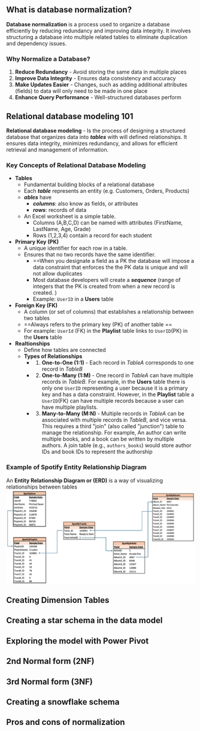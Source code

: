 ## What is database normalization?

**Database normalization** is a process used to organize a database efficiently by reducing redundancy and improving data integrity. It involves structuring a database into multiple related tables to eliminate duplication and dependency issues.
### Why Normalize a Database?
1. **Reduce Redundancy** - Avoid storing the same data in multiple places
2. **Improve Data Integrity** - Ensures data consistency and accuracy
3. **Make Updates Easier** - Changes, such as adding additional attributes (fields) to data will only need to be made in one place
4. **Enhance Query Performance** - Well-structured databases perform 
## Relational database modeling 101

**Relational database modeling** - Is the process of designing a structured database that organizes data into ***tables*** with will defined relationships.  It ensures data integrity, minimizes redundancy, and allows for efficient retrieval and management of information.
### Key Concepts of Relational Database Modeling
- **Tables**
	- Fundamental building blocks of a relational database
	- Each ***table*** represents an entity (e.g. Customers, Orders, Products)
	- ***ables*** have 
		- ***columns***: also know as fields, or attributes
		- ***rows***: records of data
	- An Excel worksheet is a simple table.  
		- Columns (A,B,C,D) can be named with attributes (FirstName, LastName, Age, Grade)
		- Rows (1,2,3,4) contain a record for each student
- **Primary Key (PK)**
	- A unique identifier for each row in a table.
	- Ensures that no two records have the same identifier.
		- ==When you designate a field as a PK the database will impose a data constraint that enforces the the PK data is unique and will not allow duplicates
		- Most database developers will create a ***sequence*** (range of integers that the PK is created from when a new record is created. )
		- Example: `UserID` in a **Users** table
- **Foreign Key (FK)**
	- A column (or set of columns) that establishes a relationship between two tables
	- ==Always refers to the primary key (PK) of another table ==
	- For example: `UserId` (FK) in the **Playlist** table links to `UserID`(PK) in the **Users** table
- **Realtionships**
	- Define how tables are connected
	- **Types of Relationships**
		- 1. **One-to-One (1:1)** - Each record in *TableA* corresponds to one record in *TableB*
		- 2. **One-to-Many (1:M)** - One record in *TableA* can have multiple records in *TableB*.  For example,  in the **Users** table there is only one `UserID` representing a user because it is a primary key and has a data constraint.  However, in the **Playlist** table a `UserID`(FK) can have multiple records because a user can have multiple playlists.
		- 3. **Many-to-Many (M:N)** - Multiple records in *TableA* can be associated with multiple records in *TableB*, and vice versa.  This requires a third "join" (also called "junction")  table to manage the relationship.   For example, An author can write multiple books, and a book can be written by multiple authors. A join table (e.g., `authors_books`) would store author IDs and book IDs to represent the authorship

### Example of Spotify Entity Relationship Diagram 
An **Entity Relationship Diagram or (ERD)** is a way of visualizing relationships between tables
<img src="Spotify ERD.png">

## Creating Dimension Tables

## Creating a star schema in the data model

## Exploring the model with Power Pivot

## 2nd Normal form (2NF)

## 3rd Normal form (3NF)

## Creating a snowflake schema

## Pros and cons of normalization


